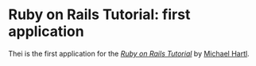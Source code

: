 # Ruby on Rails Tutorial: first application

Thei is the first application for the
[*Ruby on Rails Tutorial*](http://railstutorial.org/)
by [Michael Hartl](http://michaelhartl.com/).